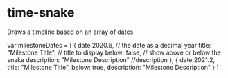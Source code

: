 # time-snake
Draws a timeline based on an array of dates

var milestoneDates = [
    {
        date:2020.6, // the date as a decimal year
        title: "Milestone Title", // title to display
        below: false, // show above or below the snake
        description: "Milestone Description" //description
    },
    {
        date:2021.2,
        title: "Milestone Title",
        below: true,
        description: "Milestone Description"
    }
]
